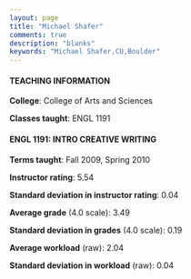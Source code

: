 ```yaml
---
layout: page
title: "Michael Shafer" 
comments: true
description: "blanks"
keywords: "Michael Shafer,CU,Boulder"
---
```

<head>
<script src="https://ajax.googleapis.com/ajax/libs/jquery/2.1.3/jquery.min.js"></script>
<script src="https://dl.dropboxusercontent.com/s/pc42nxpaw1ea4o9/highcharts.js?dl=0"></script>
<!-- <script src="../assets/js/highcharts.js"></script> -->
<style type="text/css">@font-face {
	font-family: "Bebas Neue";
	src: url(https://www.filehosting.org/file/details/544349/BebasNeue Regular.otf) format("opentype");
	}
	h1.Bebas { 
		font-family: "Bebas Neue", Verdana, Tahoma;
	}
</style>
</head>
	   
#### TEACHING INFORMATION

**College**: College of Arts and Sciences

**Classes taught**: ENGL 1191

#### ENGL 1191: INTRO CREATIVE WRITING

**Terms taught**: Fall 2009, Spring 2010

**Instructor rating**: 5.54

**Standard deviation in instructor rating**: 0.04

**Average grade** (4.0 scale): 3.49

**Standard deviation in grades** (4.0 scale): 0.19

**Average workload** (raw): 2.04

**Standard deviation in workload** (raw): 0.04

